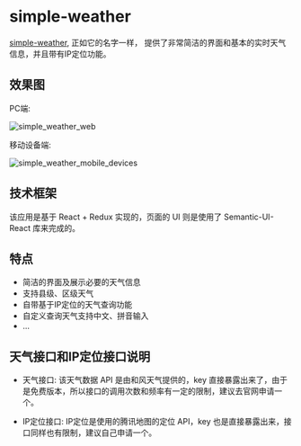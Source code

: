 # simple-weather

[simple-weather](http://guozeling.cn/simple_weather), 正如它的名字一样， 提供了非常简洁的界面和基本的实时天气信息，并且带有IP定位功能。

## 效果图

PC端:

![simple_weather_web](http://p3ek8rd7p.bkt.clouddn.com/simple_weather_web.jpg)

移动设备端:

![simple_weather_mobile_devices](http://p3ek8rd7p.bkt.clouddn.com/simple_weather_mobile_devices.gif)

## 技术框架

该应用是基于 React + Redux 实现的，页面的 UI 则是使用了 Semantic-UI-React 库来完成的。

## 特点

- 简洁的界面及展示必要的天气信息
- 支持县级、区级天气
- 自带基于IP定位的天气查询功能
- 自定义查询天气支持中文、拼音输入
- ...

## 天气接口和IP定位接口说明

- 天气接口: 该天气数据 API 是由和风天气提供的，key 直接暴露出来了，由于是免费版本，所以接口的调用次数和频率有一定的限制，建议去官网申请一个。

- IP定位接口: IP定位是使用的腾讯地图的定位 API，key 也是直接暴露出来，接口同样也有限制，建议自己申请一个。